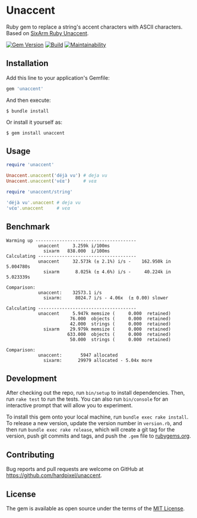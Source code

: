 # Unaccent

Ruby gem to replace a string's accent characters with ASCII characters. Based on [SixArm Ruby Unaccent](https://github.com/SixArm/sixarm_ruby_unaccent).

[![Gem Version](https://badge.fury.io/rb/unaccent.svg)](https://badge.fury.io/rb/unaccent)
[![Build](https://github.com/hardpixel/unaccent/actions/workflows/build.yml/badge.svg)](https://github.com/hardpixel/unaccent/actions/workflows/build.yml)
[![Maintainability](https://api.codeclimate.com/v1/badges/9070ea120ceeddbcc1d2/maintainability)](https://codeclimate.com/github/hardpixel/unaccent/maintainability)

## Installation

Add this line to your application's Gemfile:

```ruby
gem 'unaccent'
```

And then execute:

    $ bundle install

Or install it yourself as:

    $ gem install unaccent

## Usage

```ruby
require 'unaccent'

Unaccent.unaccent('déjà vu') # deja vu
Unaccent.unaccent('νέα')     # νεα

require 'unaccent/string'

'déjà vu'.unaccent # deja vu
'νέα'.unaccent     # νεα
```

## Benchmark

```
Warming up --------------------------------------
            unaccent     3.259k i/100ms
              sixarm   838.000  i/100ms
Calculating -------------------------------------
            unaccent     32.573k (± 2.1%) i/s -    162.950k in   5.004780s
              sixarm      8.025k (± 4.6%) i/s -     40.224k in   5.023339s

Comparison:
            unaccent:    32573.1 i/s
              sixarm:     8024.7 i/s - 4.06x  (± 0.00) slower

Calculating -------------------------------------
            unaccent     5.947k memsize (     0.000  retained)
                        76.000  objects (     0.000  retained)
                        42.000  strings (     0.000  retained)
              sixarm    29.979k memsize (     0.000  retained)
                       633.000  objects (     0.000  retained)
                        50.000  strings (     0.000  retained)

Comparison:
            unaccent:       5947 allocated
              sixarm:      29979 allocated - 5.04x more
```

## Development

After checking out the repo, run `bin/setup` to install dependencies. Then, run `rake test` to run the tests. You can also run `bin/console` for an interactive prompt that will allow you to experiment.

To install this gem onto your local machine, run `bundle exec rake install`. To release a new version, update the version number in `version.rb`, and then run `bundle exec rake release`, which will create a git tag for the version, push git commits and tags, and push the `.gem` file to [rubygems.org](https://rubygems.org).

## Contributing

Bug reports and pull requests are welcome on GitHub at https://github.com/hardpixel/unaccent.

## License

The gem is available as open source under the terms of the [MIT License](https://opensource.org/licenses/MIT).
